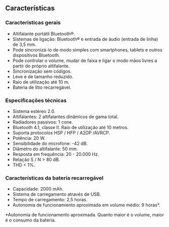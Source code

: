 ## Características

### Características gerais
*	Altifalante portátil Bluetooth®.
*	Sistemas de ligação: Bluetooth® e entrada de áudio (entrada de linha) de 3,5 mm.
*	Pode sincronizá-lo de modo simples com smartphones, tablets e outros dispositivos Bluetooth.
*	Pode controlar o volume, mudar de faixa e ligar o modo mãos livres a partir do próprio altifalante.
*	Sincronização sem códigos.
*	Leve e de tamanho reduzido.
*	Raio de utilização até 10 m.
*	Bateria de lítio recarregável.

### Especificações técnicas

*	Sistema estéreo 2.0. 
* Altifalantes: 2 altifalantes dinâmicos de gama total.
* Radiadores passivos: 1 cone.
*	Bluetooth 4.1, classe II. Raio de utilização até 10 metros.
*	Suporta protocolos HSP / HFP / A2DP /AVRCP.
*	Potência: 20 W.
*	Sensibilidade do microfone: -42 dB.
*	Diâmetro do altifalante: 50 mm.
*	Resposta em frequência: 20 - 20.000 Hz.
*	 Relação S / N > 80 dB.
*	THD < 1%.

### Características da bateria recarregável
*	Capacidade: 2000 mAh.
*	Sistema de carregamento através de USB.
*	Tempo de carregamento: 2,5 horas.
*	Autonomia de funcionamiento aproximada em volume médio: 9 horas*.

 *Autonomia de funcionamento aproximada. Quanto maior é o volume, maior é o consumo da bateria.

